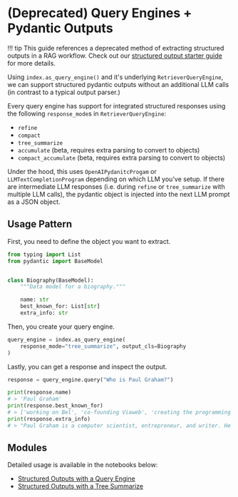 # (Deprecated) Query Engines + Pydantic Outputs

!!! tip
    This guide references a deprecated method of extracting structured outputs in a RAG workflow. Check out our [structured output starter guide](../../../examples/structured_outputs/structured_outputs.ipynb) for more details.

Using `index.as_query_engine()` and it's underlying `RetrieverQueryEngine`, we can support structured pydantic outputs without an additional LLM calls (in contrast to a typical output parser.)

Every query engine has support for integrated structured responses using the following `response_mode`s in `RetrieverQueryEngine`:

- `refine`
- `compact`
- `tree_summarize`
- `accumulate` (beta, requires extra parsing to convert to objects)
- `compact_accumulate` (beta, requires extra parsing to convert to objects)

Under the hood, this uses `OpenAIPydanitcProgam` or `LLMTextCompletionProgram` depending on which LLM you've setup. If there are intermediate LLM responses (i.e. during `refine` or `tree_summarize` with multiple LLM calls), the pydantic object is injected into the next LLM prompt as a JSON object.

## Usage Pattern

First, you need to define the object you want to extract.

```python
from typing import List
from pydantic import BaseModel


class Biography(BaseModel):
    """Data model for a biography."""

    name: str
    best_known_for: List[str]
    extra_info: str
```

Then, you create your query engine.

```python
query_engine = index.as_query_engine(
    response_mode="tree_summarize", output_cls=Biography
)
```

Lastly, you can get a response and inspect the output.

```python
response = query_engine.query("Who is Paul Graham?")

print(response.name)
# > 'Paul Graham'
print(response.best_known_for)
# > ['working on Bel', 'co-founding Viaweb', 'creating the programming language Arc']
print(response.extra_info)
# > "Paul Graham is a computer scientist, entrepreneur, and writer. He is best known      for ..."
```

## Modules

Detailed usage is available in the notebooks below:

- [Structured Outputs with a Query Engine](../../../examples/query_engine/pydantic_query_engine.ipynb)
- [Structured Outputs with a Tree Summarize](../../../examples/response_synthesizers/pydantic_tree_summarize.ipynb)

